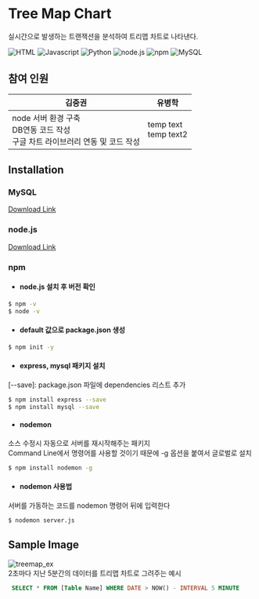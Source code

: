 # Tree Map Chart
실시간으로 발생하는 트랜잭션을 분석하여 트리맵 차트로 나타낸다.



![HTML](https://img.shields.io/badge/-html-red)
![Javascript](https://img.shields.io/badge/-Javascript-yellow)
![Python](https://img.shields.io/badge/-Python-9cf)
![node.js](https://img.shields.io/badge/node.js-v16.13-brightgreen)
![npm](https://img.shields.io/badge/npm-v8.1.0-green)
![MySQL](https://img.shields.io/badge/MySQL-v5.7-blue)   

## 참여 인원
|김중권|유병학|
|-----|-----|
|node 서버 환경 구축 <br> DB연동 코드 작성 <br> 구글 차트 라이브러리 연동 및 코드 작성|temp text <br> temp text2


## Installation

### MySQL
[Download Link](https://downloads.mysql.com/archives/installer/)


### node.js
[Download Link](https://nodejs.org/en/download/)

### npm

- #### node.js 설치 후 버전 확인
```bash
$ npm -v
$ node -v
```

- #### default 값으로 package.json 생성
```bash
$ npm init -y
```

- #### express, mysql 패키지 설치  
[--save]: package.json 파일에 dependencies 리스트 추가
```bash
$ npm install express --save
$ npm install mysql --save
```

- #### nodemon
소스 수정시 자동으로 서버를 재시작해주는 패키지  
Command Line에서 명령어를 사용할 것이기 때문에 -g 옵션을 붙여서 글로벌로 설치
```bash
$ npm install nodemon -g
```
- #### nodemon 사용법  
서버를 가동하는 코드를 nodemon 명령어 뒤에 입력한다
```bash
$ nodemon server.js
```


## Sample Image
![treemap_ex](https://user-images.githubusercontent.com/94525599/146505049-136c53bf-1f77-461a-98a6-867c67583420.gif)   
2초마다 지난 5분간의 데이터를 트리맵 차트로 그려주는 예시   
```sql
 SELECT * FROM [Table Name] WHERE DATE > NOW() - INTERVAL 5 MINUTE
```


